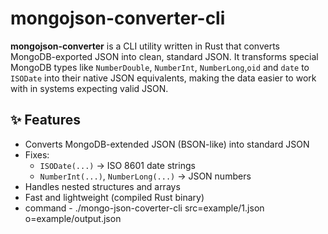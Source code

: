 # mongojson-converter-cli

**mongojson-converter** is a CLI utility written in Rust that converts MongoDB-exported JSON into clean, standard JSON. It transforms special MongoDB types like `NumberDouble`, `NumberInt`, `NumberLong`,`oid` and `date` to `ISODate` into their native JSON equivalents, making the data easier to work with in systems expecting valid JSON.

## ✨ Features

- Converts MongoDB-extended JSON (BSON-like) into standard JSON
- Fixes:
  - `ISODate(...)` → ISO 8601 date strings
  - `NumberInt(...)`, `NumberLong(...)` → JSON numbers
- Handles nested structures and arrays
- Fast and lightweight (compiled Rust binary)
- command - ./mongo-json-coverter-cli src=example/1.json o=example/output.json
